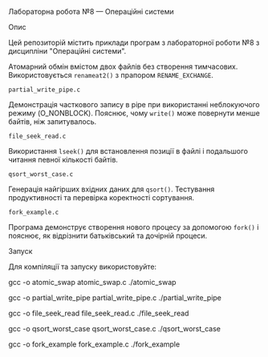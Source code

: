 Лабораторна робота №8 — Операційні системи

 Опис

Цей репозиторій містить приклади програм з лабораторної роботи №8 з дисципліни "Операційні системи".

Атомарний обмін вмістом двох файлів без створення тимчасових. Використовується `renameat2()` з прапором `RENAME_EXCHANGE`.

 `partial_write_pipe.c`

Демонстрація часткового запису в pipe при використанні неблокуючого режиму (O_NONBLOCK). Пояснює, чому `write()` може повернути менше байтів, ніж запитувалось.

 `file_seek_read.c`

Використання `lseek()` для встановлення позиції в файлі і подальшого читання певної кількості байтів.

`qsort_worst_case.c`

Генерація найгірших вхідних даних для `qsort()`. Тестування продуктивності та перевірка коректності сортування.

`fork_example.c`

Програма демонструє створення нового процесу за допомогою `fork()` і пояснює, як відрізнити батьківський та дочірній процеси.

Запуск

Для компіляції та запуску використовуйте:

gcc -o atomic_swap atomic_swap.c
./atomic_swap

gcc -o partial_write_pipe partial_write_pipe.c
./partial_write_pipe

gcc -o file_seek_read file_seek_read.c
./file_seek_read

gcc -o qsort_worst_case qsort_worst_case.c
./qsort_worst_case

gcc -o fork_example fork_example.c
./fork_example
